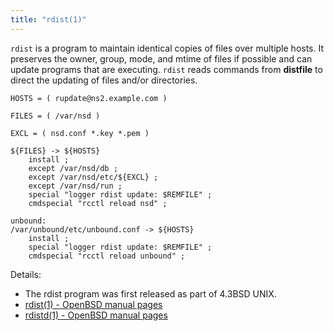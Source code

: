 ```yaml
---
title: "rdist(1)"
---
```


`rdist` is a program to maintain identical copies of files over 
multiple hosts. It preserves the owner, group, mode, and mtime of
files if possible and can update programs that are executing.
`rdist` reads commands from __distfile__ to direct the updating
of files and/or directories.


```
HOSTS = ( rupdate@ns2.example.com )

FILES = ( /var/nsd )

EXCL = ( nsd.conf *.key *.pem )

${FILES} -> ${HOSTS}
	install ;
	except /var/nsd/db ;
	except /var/nsd/etc/${EXCL} ;
	except /var/nsd/run ;
	special "logger rdist update: $REMFILE" ;
	cmdspecial "rcctl reload nsd" ;

unbound:
/var/unbound/etc/unbound.conf -> ${HOSTS}
	install ;
	special "logger rdist update: $REMFILE" ;
	cmdspecial "rcctl reload unbound" ;
```

Details:

* The rdist program was first released as part of 4.3BSD UNIX.
* [rdist(1) - OpenBSD manual pages](https://man.openbsd.org/rdist.1)
* [rdistd(1) - OpenBSD manual pages](https://man.openbsd.org/rdistd.1)
